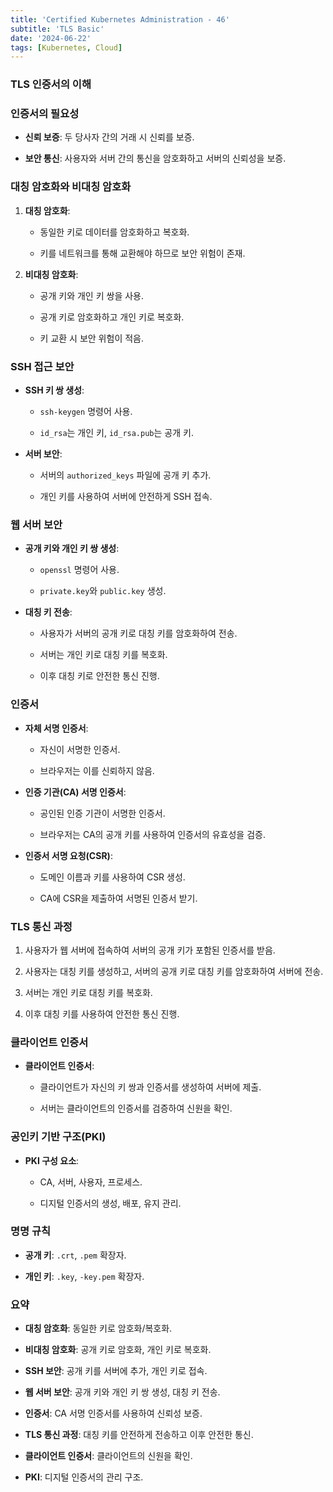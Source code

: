 ```yaml
--- 
title: 'Certified Kubernetes Administration - 46'
subtitle: 'TLS Basic'
date: '2024-06-22'
tags: [Kubernetes, Cloud]
---
```


### TLS 인증서의 이해

### 인증서의 필요성

- **신뢰 보증**: 두 당사자 간의 거래 시 신뢰를 보증.

- **보안 통신**: 사용자와 서버 간의 통신을 암호화하고 서버의 신뢰성을 보증.

### 대칭 암호화와 비대칭 암호화

1. **대칭 암호화**:
   
   - 동일한 키로 데이터를 암호화하고 복호화.
   
   - 키를 네트워크를 통해 교환해야 하므로 보안 위험이 존재.

2. **비대칭 암호화**:
   
   - 공개 키와 개인 키 쌍을 사용.
   
   - 공개 키로 암호화하고 개인 키로 복호화.
   
   - 키 교환 시 보안 위험이 적음.

### SSH 접근 보안

- **SSH 키 쌍 생성**:
   
   - `ssh-keygen` 명령어 사용.
   
   - `id_rsa`는 개인 키, `id_rsa.pub`는 공개 키.

- **서버 보안**:
   
   - 서버의 `authorized_keys` 파일에 공개 키 추가.
   
   - 개인 키를 사용하여 서버에 안전하게 SSH 접속.

### 웹 서버 보안

- **공개 키와 개인 키 쌍 생성**:
   
   - `openssl` 명령어 사용.
   
   - `private.key`와 `public.key` 생성.

- **대칭 키 전송**:
   
   - 사용자가 서버의 공개 키로 대칭 키를 암호화하여 전송.
   
   - 서버는 개인 키로 대칭 키를 복호화.
   
   - 이후 대칭 키로 안전한 통신 진행.

### 인증서

- **자체 서명 인증서**:
   
   - 자신이 서명한 인증서.
   
   - 브라우저는 이를 신뢰하지 않음.

- **인증 기관(CA) 서명 인증서**:
   
   - 공인된 인증 기관이 서명한 인증서.
   
   - 브라우저는 CA의 공개 키를 사용하여 인증서의 유효성을 검증.

- **인증서 서명 요청(CSR)**:
   
   - 도메인 이름과 키를 사용하여 CSR 생성.
   
   - CA에 CSR을 제출하여 서명된 인증서 받기.

### TLS 통신 과정

1. 사용자가 웹 서버에 접속하여 서버의 공개 키가 포함된 인증서를 받음.

2. 사용자는 대칭 키를 생성하고, 서버의 공개 키로 대칭 키를 암호화하여 서버에 전송.

3. 서버는 개인 키로 대칭 키를 복호화.

4. 이후 대칭 키를 사용하여 안전한 통신 진행.

### 클라이언트 인증서

- **클라이언트 인증서**:
   
   - 클라이언트가 자신의 키 쌍과 인증서를 생성하여 서버에 제출.
   
   - 서버는 클라이언트의 인증서를 검증하여 신원을 확인.

### 공인키 기반 구조(PKI)

- **PKI 구성 요소**:
   
   - CA, 서버, 사용자, 프로세스.
   
   - 디지털 인증서의 생성, 배포, 유지 관리.

### 명명 규칙

- **공개 키**: `.crt`, `.pem` 확장자.

- **개인 키**: `.key`, `-key.pem` 확장자.

### 요약

- **대칭 암호화**: 동일한 키로 암호화/복호화.

- **비대칭 암호화**: 공개 키로 암호화, 개인 키로 복호화.

- **SSH 보안**: 공개 키를 서버에 추가, 개인 키로 접속.

- **웹 서버 보안**: 공개 키와 개인 키 쌍 생성, 대칭 키 전송.

- **인증서**: CA 서명 인증서를 사용하여 신뢰성 보증.

- **TLS 통신 과정**: 대칭 키를 안전하게 전송하고 이후 안전한 통신.

- **클라이언트 인증서**: 클라이언트의 신원을 확인.

- **PKI**: 디지털 인증서의 관리 구조.